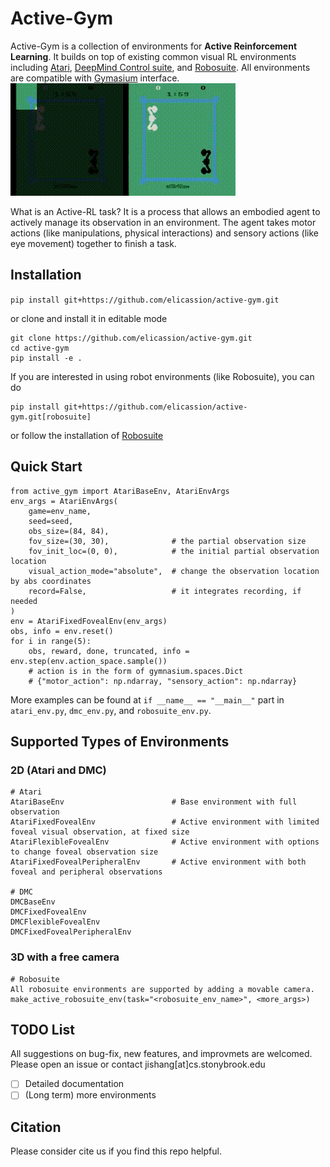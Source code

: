 # Active-Gym

Active-Gym is a collection of environments for **Active Reinforcement Learning**. It builds on top of existing common visual RL environments including [Atari](https://github.com/openai/atari-py), [DeepMind Control suite](https://github.com/deepmind/dm_control), and [Robosuite](https://github.com/ARISE-Initiative/robosuite). All environments are compatible with [Gymasium](https://github.com/Farama-Foundation/Gymnasium) interface.
<img src="./_doc/media/boxing_merge.gif">

What is an Active-RL task?
It is a process that allows an embodied agent to actively manage its observation in an environment. The agent takes motor actions (like manipulations, physical interactions) and sensory actions (like eye movement) together to finish a task.


## Installation

`pip install git+https://github.com/elicassion/active-gym.git`

or clone and install it in editable mode

```
git clone https://github.com/elicassion/active-gym.git
cd active-gym
pip install -e .
```

If you are interested in using robot environments (like Robosuite), you can do
```
pip install git+https://github.com/elicassion/active-gym.git[robosuite]
```
or follow the installation of [Robosuite](https://github.com/ARISE-Initiative/robosuite)

## Quick Start
```
from active_gym import AtariBaseEnv, AtariEnvArgs
env_args = AtariEnvArgs(
    game=env_name, 
    seed=seed, 
    obs_size=(84, 84), 
    fov_size=(30, 30),              # the partial observation size
    fov_init_loc=(0, 0),            # the initial partial observation location
    visual_action_mode="absolute",  # change the observation location by abs coordinates
    record=False,                   # it integrates recording, if needed
)
env = AtariFixedFovealEnv(env_args)
obs, info = env.reset()
for i in range(5):
    obs, reward, done, truncated, info = env.step(env.action_space.sample())
    # action is in the form of gymnasium.spaces.Dict
    # {"motor_action": np.ndarray, "sensory_action": np.ndarray}
```
More examples can be found at `if __name__ == "__main__"` part in `atari_env.py`, `dmc_env.py`, and `robosuite_env.py`.

## Supported Types of Environments
### 2D (Atari and DMC)
```
# Atari
AtariBaseEnv                        # Base environment with full observation
AtariFixedFovealEnv                 # Active environment with limited foveal visual observation, at fixed size
AtariFlexibleFovealEnv              # Active environment with options to change foveal observation size
AtariFixedFovealPeripheralEnv       # Active environment with both foveal and peripheral observations

# DMC
DMCBaseEnv
DMCFixedFovealEnv
DMCFlexibleFovealEnv
DMCFixedFovealPeripheralEnv
```
### 3D with a free camera
```
# Robosuite
All robosuite environments are supported by adding a movable camera.
make_active_robosuite_env(task="<robosuite_env_name>", <more_args>)
```

## TODO List
All suggestions on bug-fix, new features, and improvmets are welcomed. Please open an issue or contact jishang\[at\]cs.stonybrook.edu
- [ ] Detailed documentation
- [ ] (Long term) more environments

## Citation
Please consider cite us if you find this repo helpful.

